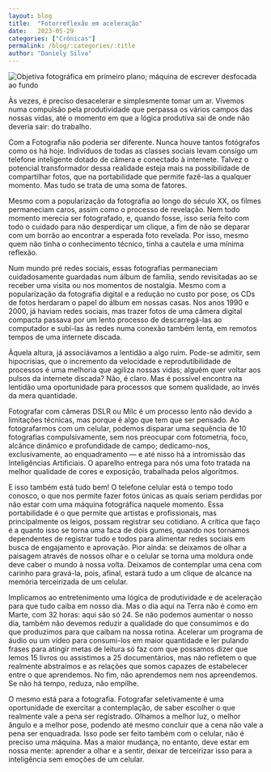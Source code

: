 ```yaml
---
layout: blog
title:  "Fotorreflexão em aceleração"
date:   2023-05-29
categories: ["Crônicas"]
permalink: /blog/:categories/:title
author: "Daniely Silva"
---
```

![Objetiva fotográfica em primeiro plano; máquina de escrever desfocada ao fundo](/img/blog/canon_lens.jpg "Objetiva em objetividade")

Às vezes, é preciso desacelerar e simplesmente tomar um ar. Vivemos numa compulsão pela produtividade que perpassa os vários campos das nossas vidas, até o momento em que a lógica produtiva sai de onde não deveria sair: do trabalho.

Com a Fotografia não poderia ser diferente. Nunca houve tantos fotógrafos como os há hoje. Indivíduos de todas as classes sociais levam consigo um telefone inteligente dotado de câmera e conectado à internete. Talvez o potencial transformador dessa realidade esteja mais na possibilidade de compartilhar fotos, que na portabilidade que permite fazê-las a qualquer momento. Mas tudo se trata de uma soma de fatores.

Mesmo com a popularização da fotografia ao longo do século XX, os filmes permaneciam caros, assim como o processo de revelação. Nem todo momento merecia ser fotografado, e, quando fosse, isso seria feito com todo o cuidado para não desperdiçar um clique, a fim de não se deparar com um borrão ao encontrar a esperada foto revelada. Por isso, mesmo quem não tinha o conhecimento técnico, tinha a cautela e uma mínima reflexão.

Num mundo pré redes sociais, essas fotografias permaneciam cuidadosamente guardadas num álbum de família, sendo revisitadas ao se receber uma visita ou nos momentos de nostalgia. Mesmo com a popularização da fotografia digital e a redução no custo por pose, os CDs de fotos herdaram o papel do álbum em nossas casas. Nos anos 1990 e 2000, já haviam redes sociais, mas trazer fotos de uma câmera digital compacta passava por um lento processo de descarregá-las ao computador e subí-las às redes numa conexão também lenta, em remotos tempos de uma internete discada.

Àquela altura, já associávamos a lentidão a algo ruim. Pode-se admitir, sem hipocrisias, que o incremento da velocidade e reprodutibilidade de processos é uma melhoria que agiliza nossas vidas; alguém quer voltar aos pulsos da internete discada? Não, é claro. Mas é possível encontra na lentidão uma oportunidade para processos que somem qualidade, ao invés da mera quantidade.

Fotografar com câmeras DSLR ou Milc é um processo lento não devido a limitações técnicas, mas porque é algo que tem que ser pensado. Ao fotografarmos com um celular, podemos disparar uma sequência de 10 fotografias compulsivamente, sem nos preocupar com fotometria, foco, alcânce dinâmico e profundidade de campo; dedicamo-nos, exclusivamente, ao enquadramento — e até nisso há a intromissão das Inteligências Artificiais. O aparelho entrega para nós uma foto tratada na melhor qualidade de cores e exposição, trabalhada pelos algoritmos.

E isso também está tudo bem! O telefone celular está o tempo todo conosco, o que nos permite fazer fotos únicas as quais seriam perdidas por não estar com uma máquina fotográfica naquele momento. Essa portabilidade é o que permite que artistas e profissionais, mas principalmente os leigos, possam registrar seu cotidiano. A crítica que faço é a quanto isso se torna uma faca de dois gumes, quando nos tornamos dependentes de registrar tudo e todos para alimentar redes sociais em busca de engajamento e aprovação. Pior ainda: se deixamos de olhar a paisagem através de nossos olhar e o celular se torna uma moldura onde deve caber o mundo à nossa volta. Deixamos de contemplar uma cena com carinho para gravá-la, pois, afinal, estará tudo a um clique de alcance na memória terceirizada de um celular.

Implicamos ao entretenimento uma lógica de produtividade e de aceleração para que tudo caiba em nosso dia. Mas o dia aqui na Terra não é como em Marte, com 32 horas: aqui são só 24. Se não podemos aumentar o nosso dia, também não devemos reduzir a qualidade do que consumimos e do que produzimos para que caibam na nossa rotina. Acelerar um programa de áudio ou um vídeo para consumi-los em maior quantidade e ler pulando frases para atingir metas de leitura só faz com que possamos dizer que lemos 15 livros ou assistimos a 25 documentários, mas não refletem o que realmente abstraímos e as relações que somos capazes de estabelecer entre o que aprendemos. No fim, não aprendemos nem nos apreendemos. Se não há tempo, reduza, não empilhe.

O mesmo está para a fotografia. Fotografar seletivamente é uma oportunidade de exercitar a contemplação, de saber escolher o que realmente vale a pena ser registrado. Olhamos a melhor luz, o melhor ângulo e a melhor pose, podendo até mesmo concluir que a cena não vale a pena ser enquadrada. Isso pode ser feito também com o celular, não é preciso uma máquina. Mas a maior mudança, no entanto, deve estar em nossa mente: aprender a olhar e a sentir, deixar de terceirizar isso para a inteligência sem emoções de um celular.
